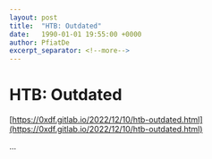 ```yaml
---
layout: post
title:  "HTB: Outdated"
date:   1990-01-01 19:55:00 +0000
author: PfiatDe
excerpt_separator: <!--more-->
---
```


# HTB: Outdated
[https://0xdf.gitlab.io/2022/12/10/htb-outdated.html](https://0xdf.gitlab.io/2022/12/10/htb-outdated.html)

...
<!--more-->
